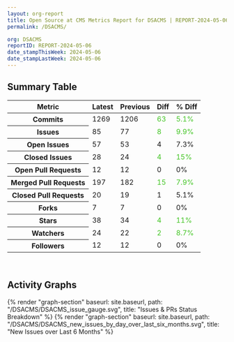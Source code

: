 ```yaml
---
layout: org-report
title: Open Source at CMS Metrics Report for DSACMS | REPORT-2024-05-06
permalink: /DSACMS/

org: DSACMS
reportID: REPORT-2024-05-06
date_stampThisWeek: 2024-05-06
date_stampLastWeek: 2024-05-06
---
```

<div class="summary-table">
  <table class="usa-table usa-table--borderless">
    <h2> Summary Table </h2>
    <thead>
      <tr>
        <th scope="col">Metric</th>
        <th scope="col">Latest</th>
        <th scope="col">Previous</th>
        <th scope="col">Diff</th>
        <th scope="col">% Diff</th>
      </tr>
    </thead>
    <tbody>
      <tr>
        <th scope="row">Commits</th>
        <td>1269</td>
        <td>1206</td>
        <td style="color: #45c527" >63</td>
        <td style="color: #45c527" >5.1%</td>
      </tr>
      <tr>
        <th scope="row">Issues</th>
        <td>85</td>
        <td>77</td>
        <td style="color: #45c527" >8</td>
        <td style="color: #45c527" >9.9%</td>
      </tr>
      <tr>
        <th scope="row">Open Issues</th>
        <td>57</td>
        <td>53</td>
        <td style="" >4</td>
        <td style="" >7.3%</td>
      </tr>
      <tr>
        <th scope="row">Closed Issues</th>
        <td>28</td>
        <td>24</td>
        <td style="color: #45c527" >4</td>
        <td style="color: #45c527" >15%</td>
      </tr>
      <tr>
        <th scope="row">Open Pull Requests</th>
        <td>12</td>
        <td>12</td>
        <td style="" >0</td>
        <td style="" >0%</td>
      </tr>
      <tr>
        <th scope="row">Merged Pull Requests</th>
        <td>197</td>
        <td>182</td>
        <td style="color: #45c527" >15</td>
        <td style="color: #45c527" >7.9%</td>
      </tr>
      <tr>
        <th scope="row">Closed Pull Requests</th>
        <td>20</td>
        <td>19</td>
        <td style="" >1</td>
        <td style="" >5.1%</td>
      </tr>
      <tr>
        <th scope="row">Forks</th>
        <td>7</td>
        <td>7</td>
        <td style="" >0</td>
        <td style="" >0%</td>
      </tr>
      <tr>
        <th scope="row">Stars</th>
        <td>38</td>
        <td>34</td>
        <td style="color: #45c527" >4</td>
        <td style="color: #45c527" >11%</td>
      </tr>
      <tr>
        <th scope="row">Watchers</th>
        <td>24</td>
        <td>22</td>
        <td style="color: #45c527" >2</td>
        <td style="color: #45c527" >8.7%</td>
      </tr>
      <tr>
        <th scope="row">Followers</th>
        <td>12</td>
        <td>12</td>
        <td style="" >0</td>
        <td style="" >0%</td>
      </tr>
    </tbody>
  </table>
</div>
<div class="graph-container">
  <br>
  <h2>Activity Graphs</h2>
  <div class="all-graphs">
    <!--- Issues/PRs Status Breakdown Graph -->
    {% render "graph-section" baseurl: site.baseurl, path: "/DSACMS/DSACMS_issue_gauge.svg", title: "Issues & PRs Status Breakdown" %}
    <!-- New Issues over Last 6 Months -->
    {% render "graph-section" baseurl: site.baseurl, path: "/DSACMS/DSACMS_new_issues_by_day_over_last_six_months.svg", title: "New Issues over Last 6 Months" %}
  </div>
</div>